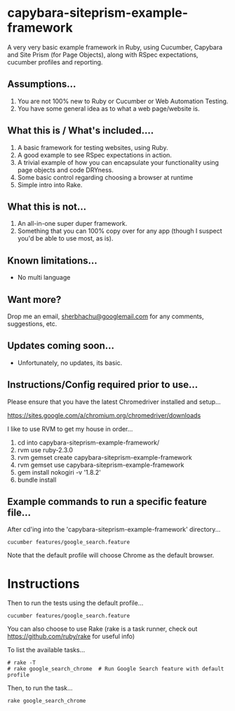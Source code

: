 # capybara-siteprism-example-framework

A very very basic example framework in Ruby, using Cucumber, Capybara and Site Prism (for Page Objects),
along with RSpec expectations, cucumber profiles and reporting.

## Assumptions...

 1. You are not 100% new to Ruby or Cucumber or Web Automation Testing.
 2. You have some general idea as to what a web page/website  is.

## What this is / What's included....

 1. A basic framework for testing websites, using Ruby.
 2. A good example to see RSpec expectations in action.
 3. A trivial example of how you can encapsulate your functionality using page objects and code DRYness.
 4. Some basic control regarding choosing a browser at runtime
 5. Simple intro into Rake.

## What this is not...

1. An all-in-one super duper framework.
2. Something that you can 100% copy over for any app (though I suspect you'd be able to use most, as is).

## Known limitations...

 - No multi language

## Want more?

Drop me an email, sherbhachu@googlemail.com for any comments, suggestions, etc.

## Updates coming soon...

 - Unfortunately, no updates, its basic.

## Instructions/Config required prior to use...

Please ensure that you have the latest Chromedriver installed and setup...

https://sites.google.com/a/chromium.org/chromedriver/downloads


I like to use RVM to get my house in order...

1. cd into capybara-siteprism-example-framework/
2. rvm use ruby-2.3.0
3. rvm gemset create capybara-siteprism-example-framework
4. rvm gemset use capybara-siteprism-example-framework
5. gem install nokogiri -v '1.8.2'
6. bundle install

## Example commands to run a specific feature file...

After cd'ing into the 'capybara-siteprism-example-framework' directory...

```
cucumber features/google_search.feature
```

Note that the default profile will choose Chrome as the default browser.


# Instructions

Then to run the tests using the default profile...

```
cucumber features/google_search.feature
```

You can also choose to use Rake (rake is a task runner, check out https://github.com/ruby/rake for useful info)

To list the available tasks...
```
# rake -T
# rake google_search_chrome  # Run Google Search feature with default profile
```

Then, to run the task...
```
rake google_search_chrome
```
